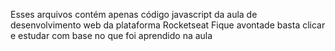 Esses arquivos contém apenas código javascript da aula de desenvolvimento web da plataforma Rocketseat
Fique avontade basta clicar e estudar com base no que foi aprendido na aula
